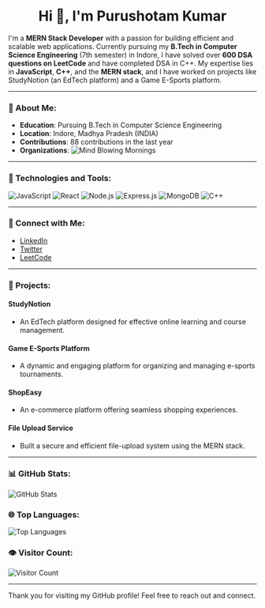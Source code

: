 <h1 align="center">Hi 👋, I'm Purushotam Kumar</h1>

I'm a **MERN Stack Developer** with a passion for building efficient and scalable web applications. Currently pursuing my **B.Tech in Computer Science Engineering** (7th semester) in Indore, I have solved over **600 DSA questions on LeetCode** and have completed DSA in C++. My expertise lies in **JavaScript**, **C++**, and the **MERN stack**, and I have worked on projects like StudyNotion (an EdTech platform) and a Game E-Sports platform.

---

### 🔖 About Me:
- **Education**: Pursuing B.Tech in Computer Science Engineering
- **Location**: Indore, Madhya Pradesh (INDIA)
- **Contributions**: 88 contributions in the last year
- **Organizations**: ![Mind Blowing Mornings](https://github.com/Mind-Blowing-Mornings)

---

### 🔧 Technologies and Tools:

![JavaScript](https://img.shields.io/badge/-JavaScript-f7df1e?logo=javascript&logoColor=black&style=for-the-badge)
![React](https://img.shields.io/badge/-React-61dafb?logo=react&logoColor=black&style=for-the-badge)
![Node.js](https://img.shields.io/badge/-Node.js-339933?logo=node.js&logoColor=white&style=for-the-badge)
![Express.js](https://img.shields.io/badge/-Express.js-000000?logo=express&logoColor=white&style=for-the-badge)
![MongoDB](https://img.shields.io/badge/-MongoDB-47A248?logo=mongodb&logoColor=white&style=for-the-badge)
![C++](https://img.shields.io/badge/-C%2B%2B-00599C?logo=c%2B%2B&logoColor=white&style=for-the-badge)

---

### 🔄 Connect with Me:
- [LinkedIn](https://www.linkedin.com/in/puru0222)
- [Twitter](https://www.linkedin.com/in/puru0222)  
- [LeetCode](https://leetcode.com/u/puru0222/)  


---

### 🔧 Projects:

#### **StudyNotion**
- An EdTech platform designed for effective online learning and course management.

#### **Game E-Sports Platform**
- A dynamic and engaging platform for organizing and managing e-sports tournaments.

#### **ShopEasy**
- An e-commerce platform offering seamless shopping experiences.

#### **File Upload Service**
- Built a secure and efficient file-upload system using the MERN stack.

---

### 📊 GitHub Stats:
![GitHub Stats](https://github-readme-stats.vercel.app/api?username=Puru0222&show_icons=true&theme=radical)

### 🌐 Top Languages:
![Top Languages](https://github-readme-stats.vercel.app/api/top-langs/?username=Puru0222&layout=compact&theme=radical)

### 👁️ Visitor Count:
![Visitor Count](https://komarev.com/ghpvc/?username=Puru0222&style=flat-square&color=blue)

---

Thank you for visiting my GitHub profile! Feel free to reach out and connect.
